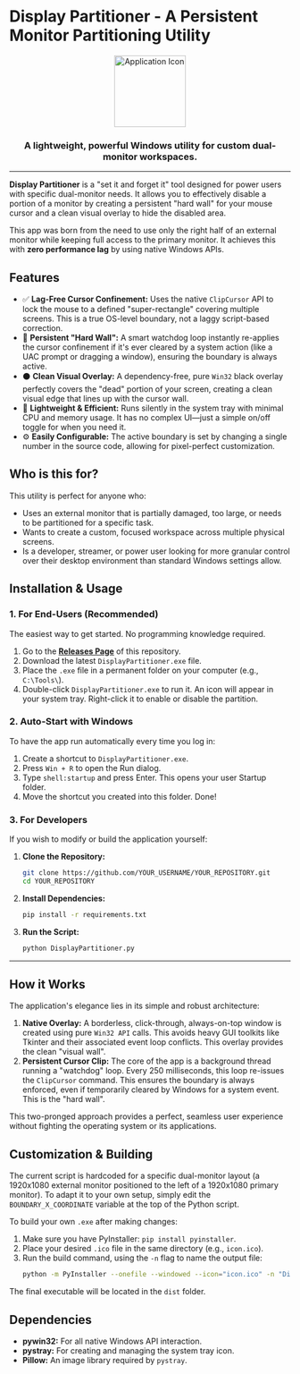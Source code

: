 # Display Partitioner - A Persistent Monitor Partitioning Utility

<p align="center">
  <img src="https://github.com/Abhijith-Shaju/DisplayPartitioner/blob/main/icon.ico" alt="Application Icon" width="128"/>
</p>
<h3 align="center">A lightweight, powerful Windows utility for custom dual-monitor workspaces.</h3>

---

**Display Partitioner** is a "set it and forget it" tool designed for power users with specific dual-monitor needs. It allows you to effectively disable a portion of a monitor by creating a persistent "hard wall" for your mouse cursor and a clean visual overlay to hide the disabled area.

This app was born from the need to use only the right half of an external monitor while keeping full access to the primary monitor. It achieves this with **zero performance lag** by using native Windows APIs.

## Features

- ✅ **Lag-Free Cursor Confinement:** Uses the native `ClipCursor` API to lock the mouse to a defined "super-rectangle" covering multiple screens. This is a true OS-level boundary, not a laggy script-based correction.
- 🧱 **Persistent "Hard Wall":** A smart watchdog loop instantly re-applies the cursor confinement if it's ever cleared by a system action (like a UAC prompt or dragging a window), ensuring the boundary is always active.
- ⚫ **Clean Visual Overlay:** A dependency-free, pure `Win32` black overlay perfectly covers the "dead" portion of your screen, creating a clean visual edge that lines up with the cursor wall.
- 🚀 **Lightweight & Efficient:** Runs silently in the system tray with minimal CPU and memory usage. It has no complex UI—just a simple on/off toggle for when you need it.
- ⚙️ **Easily Configurable:** The active boundary is set by changing a single number in the source code, allowing for pixel-perfect customization.

## Who is this for?

This utility is perfect for anyone who:
- Uses an external monitor that is partially damaged, too large, or needs to be partitioned for a specific task.
- Wants to create a custom, focused workspace across multiple physical screens.
- Is a developer, streamer, or power user looking for more granular control over their desktop environment than standard Windows settings allow.

## Installation & Usage

### 1. For End-Users (Recommended)

The easiest way to get started. No programming knowledge required.

1.  Go to the [**Releases Page**](https://github.com/YOUR_USERNAME/YOUR_REPOSITORY/releases) of this repository.
2.  Download the latest `DisplayPartitioner.exe` file.
3.  Place the `.exe` file in a permanent folder on your computer (e.g., `C:\Tools\`).
4.  Double-click `DisplayPartitioner.exe` to run it. An icon will appear in your system tray. Right-click it to enable or disable the partition.

### 2. Auto-Start with Windows

To have the app run automatically every time you log in:

1.  Create a shortcut to `DisplayPartitioner.exe`.
2.  Press `Win + R` to open the Run dialog.
3.  Type `shell:startup` and press Enter. This opens your user Startup folder.
4.  Move the shortcut you created into this folder. Done!

### 3. For Developers

If you wish to modify or build the application yourself:

1.  **Clone the Repository:**
    ```bash
    git clone https://github.com/YOUR_USERNAME/YOUR_REPOSITORY.git
    cd YOUR_REPOSITORY
    ```
2.  **Install Dependencies:**
    ```bash
    pip install -r requirements.txt
    ```
3.  **Run the Script:**
    ```bash
    python DisplayPartitioner.py
    ```

---

## How it Works

The application's elegance lies in its simple and robust architecture:

1.  **Native Overlay:** A borderless, click-through, always-on-top window is created using pure `Win32 API` calls. This avoids heavy GUI toolkits like Tkinter and their associated event loop conflicts. This overlay provides the clean "visual wall".
2.  **Persistent Cursor Clip:** The core of the app is a background thread running a "watchdog" loop. Every 250 milliseconds, this loop re-issues the `ClipCursor` command. This ensures the boundary is always enforced, even if temporarily cleared by Windows for a system event. This is the "hard wall".

This two-pronged approach provides a perfect, seamless user experience without fighting the operating system or its applications.

## Customization & Building

The current script is hardcoded for a specific dual-monitor layout (a 1920x1080 external monitor positioned to the left of a 1920x1080 primary monitor). To adapt it to your own setup, simply edit the `BOUNDARY_X_COORDINATE` variable at the top of the Python script.

To build your own `.exe` after making changes:

1.  Make sure you have PyInstaller: `pip install pyinstaller`.
2.  Place your desired `.ico` file in the same directory (e.g., `icon.ico`).
3.  Run the build command, using the `-n` flag to name the output file:
    ```bash
    python -m PyInstaller --onefile --windowed --icon="icon.ico" -n "DisplayPartitioner" DisplayPartitioner.py
    ```
The final executable will be located in the `dist` folder.

## Dependencies

- **pywin32:** For all native Windows API interaction.
- **pystray:** For creating and managing the system tray icon.
- **Pillow:** An image library required by `pystray`.
